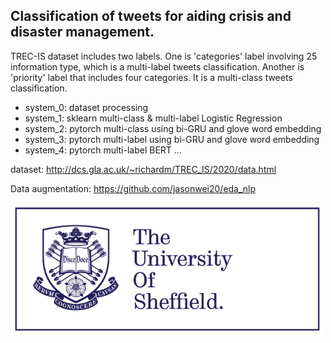 
## Classification of tweets for aiding crisis and disaster management.

TREC-IS dataset includes two labels. One is 'categories' label involving 25 information type, which is a multi-label tweets classification. Another is 'priority' label that includes four categories. It is a multi-class tweets classification.

* system_0: dataset processing
* system_1: sklearn multi-class & multi-label Logistic Regression
* system_2: pytorch multi-class using bi-GRU and glove word embedding
* system_3: pytorch multi-label using bi-GRU and glove word embedding
* system_4: pytorch multi-label BERT ...

dataset: http://dcs.gla.ac.uk/~richardm/TREC_IS/2020/data.html

Data augmentation: https://github.com/jasonwei20/eda_nlp

<img src="image/sheffield.png" width="500">
